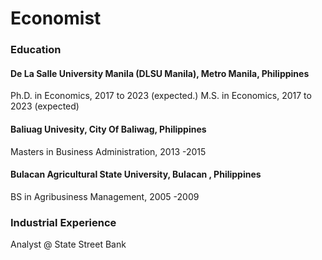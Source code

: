 # Economist 

### Education 
#### De La Salle University Manila (DLSU Manila), Metro Manila, Philippines
Ph.D. in Economics, 2017 to 2023 (expected.)
M.S. in Economics, 2017 to 2023 (expected)

#### Baliuag Univesity, City Of Baliwag, Philippines
Masters in Business Administration, 2013 -2015
#### Bulacan Agricultural State University, Bulacan , Philippines
BS in Agribusiness Management, 2005 -2009



### Industrial Experience
Analyst @ State Street Bank 
